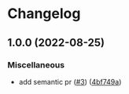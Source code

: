 # Changelog

## 1.0.0 (2022-08-25)


### Miscellaneous

* add semantic pr ([#3](https://github.com/ChainSafe/publish-test/issues/3)) ([4bf749a](https://github.com/ChainSafe/publish-test/commit/4bf749a51e6847360cab0c0aaa0ad5415354f40f))
